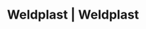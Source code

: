 ---
Filename: "eshop-products-variant96"
Link: "file:/Users/vinayakpatel/Downloads/www.weldplast.cz/eshop_products_compare/add/eshop-products-variant96"
product_name: "null"
product_id: "null"
title: "Weldplast | Weldplast"
product_desc: ""
product_specs: ""
product_downloads: ""
href: ""
p_desc_2: ""
accessories: ""
similar_products: ""
---